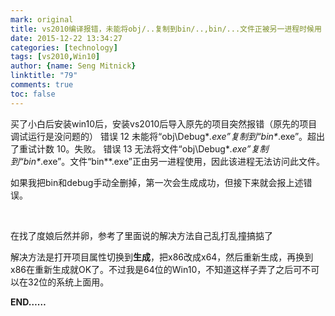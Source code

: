 ```yaml
---
mark: original
title: vs2010编译报错，未能将obj/..复制到bin/..,bin/...文件正被另一进程时候用
date: 2015-12-22 13:34:27
categories: [technology]
tags: [vs2010,Win10]
author: {name: Seng Mitnick}
linktitle: "79"
comments: true
toc: false
---
```

买了小白后安装win10后，安装vs2010后导入原先的项目突然报错（原先的项目调试运行是没问题的）
错误 12 未能将“obj\Debug\**.exe”复制到“bin\**.exe”。超出了重试计数 10。失败。
错误 13 无法将文件“obj\Debug\**.exe”复制到“bin\**.exe”。文件“bin\**.exe”正由另一进程使用，因此该进程无法访问此文件。<!--more-->

如果我把bin和debug手动全删掉，第一次会生成成功，但接下来就会报上述错误。

&nbsp;

在找了度娘后然并卵，参考了里面说的解决方法自己乱打乱撞搞掂了

解决方法是打开项目属性切换到**生成**，把x86改成x64，然后重新生成，再换到x86在重新生成就OK了。不过我是64位的Win10，不知道这样子弄了之后可不可以在32位的系统上面用。

**END……**